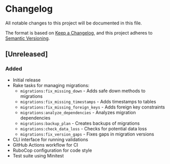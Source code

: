 # Changelog

All notable changes to this project will be documented in this file.

The format is based on [Keep a Changelog](https://keepachangelog.com/en/1.0.0/),
and this project adheres to [Semantic Versioning](https://semver.org/spec/v2.0.0.html).

## [Unreleased]

### Added
- Initial release
- Rake tasks for managing migrations:
  - `migrations:fix_missing_down` - Adds safe down methods to migrations
  - `migrations:fix_missing_timestamps` - Adds timestamps to tables
  - `migrations:fix_missing_foreign_keys` - Adds foreign key constraints
  - `migrations:analyze_dependencies` - Analyzes migration dependencies
  - `migrations:backup_plan` - Creates backups of migrations
  - `migrations:check_data_loss` - Checks for potential data loss
  - `migrations:fix_version_gaps` - Fixes gaps in migration versions
- CLI interface for running validations
- GitHub Actions workflow for CI
- RuboCop configuration for code style
- Test suite using Minitest 